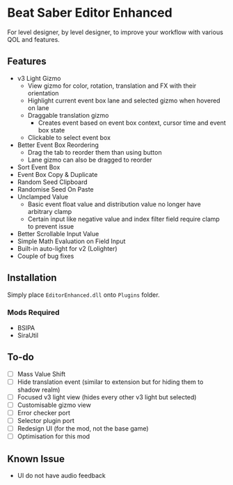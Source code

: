 # Beat Saber Editor Enhanced

For level designer, by level designer, to improve your workflow with various QOL and features.

## Features

* v3 Light Gizmo
    * View gizmo for color, rotation, translation and FX with their orientation
    * Highlight current event box lane and selected gizmo when hovered on lane
    * Draggable translation gizmo
        * Creates event based on event box context, cursor time and event box state
    * Clickable to select event box
* Better Event Box Reordering
    * Drag the tab to reorder them than using button
    * Lane gizmo can also be dragged to reorder
* Sort Event Box
* Event Box Copy & Duplicate
* Random Seed Clipboard
* Randomise Seed On Paste
* Unclamped Value
    * Basic event float value and distribution value no longer have arbitrary clamp
    * Certain input like negative value and index filter field require clamp to prevent issue
* Better Scrollable Input Value
* Simple Math Evaluation on Field Input
* Built-in auto-light for v2 (Lolighter)
* Couple of bug fixes

## Installation

Simply place `EditorEnhanced.dll` onto `Plugins` folder.

### Mods Required

* BSIPA
* SiraUtil

## To-do

* [ ] Mass Value Shift
* [ ] Hide translation event (similar to extension but for hiding them to shadow realm)
* [ ] Focused v3 light view (hides every other v3 light but selected)
* [ ] Customisable gizmo view
* [ ] Error checker port
* [ ] Selector plugin port
* [ ] Redesign UI (for the mod, not the base game)
* [ ] Optimisation for this mod

## Known Issue

* UI do not have audio feedback
